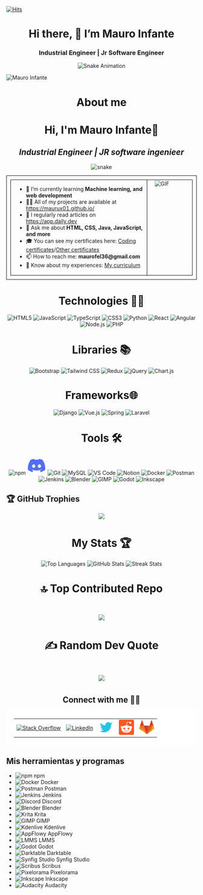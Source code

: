 [![Hits](https://hits.seeyoufarm.com/api/count/incr/badge.svg?url=https%3A%2F%2Fgithub.com%2FMaurux01&count_bg=%2334C09B&title_bg=%23555555&icon=github.svg&icon_color=%23EF602E&title=Viewers&edge_flat=false)](https://hits.seeyoufarm.com)

<div align="center">
  <h1>Hi there, 👋 I’m Mauro Infante</h1>
  <h3>Industrial Engineer | Jr Software Engineer</h3>
</div>

<p align="center">
  <img src="https://profile-readme-generator.com/assets/snake.svg" alt="Snake Animation">
</p>

![Mauro Infante](https://github.com/user-attachments/assets/6f9affe7-ffdd-4284-bfe9-d0ee138e4fa1)



<div align="center">
  <h1>About me</h1>
<h1><strong>Hi, I'm Mauro Infante👋</strong></h1>
<h2><em>Industrial Engineer | JR software ingenieer</em></h2>
<p align="center">
  <img src="https://profile-readme-generator.com/assets/snake.svg" alt="snake" />
</p>
<table style="border: 1px solid black; width: 100%; padding: 10px;">
  <tr>
    <td style="border: 1px solid black; vertical-align: top; width: 75%; padding-left: 20px;">
      <ul style="list-style-type: disc; padding-left: 20px;">
        <li> 🌱 I’m currently learning <strong>Machine learning, and web development</strong></li>
        <li> 👨‍💻 All of my projects are available at <a href="https://maurux01.github.io/">https://maurux01.github.io/</a></li>
        <li> 📝 I regularly read articles on <a href="https://daily.dev/es">https://app.daily.dev</a></li>
        <li> 💬 Ask me about <strong>HTML, CSS, Java, JavaScript, and more</strong></li>
        <li> 🎓 You can see my certificates here: <a href="https://drive.google.com/drive/folders/1Sq5hnD3T1hJmHeicdiXK0TyH4OPDFrV3">Coding certificates</a>/<a href="https://drive.google.com/drive/folders/1yW6YV73z90q1kUUwXLvQkCM7AZ8X2lTO">Other certificates</a></li>
        <li>📫 How to reach me: <strong>maurofel36@gmail.com</strong></li>
        <li>📄 Know about my experiences: <a href="https://drive.google.com/file/d/1dUKl8Rr-nrBQQGTeQ4FCkBkCtt1WxAfg/view">My curriculum</a></li>
      </ul>
    </td>
    <td style="border: 1px solid black; vertical-align: top; width: 25%; padding-left: 20px;">
      <img src="https://media.giphy.com/media/qgQUggAC3Pfv687qPC/giphy.gif" width="250" alt="GIF">
    </td>
  </tr>
</table>
</div>





<div align="center">
  <h1>Technologies 🧑‍💻</h1>
</div>





<p align="center">
  <img src="https://cdn.jsdelivr.net/gh/devicons/devicon/icons/html5/html5-original.svg" alt="HTML5" width="40" height="40"/>
  <img src="https://cdn.jsdelivr.net/gh/devicons/devicon/icons/javascript/javascript-original.svg" alt="JavaScript" width="40" height="40"/>
  <img src="https://cdn.jsdelivr.net/gh/devicons/devicon/icons/typescript/typescript-original.svg" alt="TypeScript" width="40" height="40"/>
  <img src="https://cdn.jsdelivr.net/gh/devicons/devicon/icons/css3/css3-original.svg" alt="CSS3" width="40" height="40"/>
  <img src="https://cdn.jsdelivr.net/gh/devicons/devicon/icons/python/python-original.svg" alt="Python" width="40" height="40"/>
  <img src="https://cdn.jsdelivr.net/gh/devicons/devicon/icons/react/react-original.svg" alt="React" width="40" height="40"/>
  <img src="https://cdn.jsdelivr.net/gh/devicons/devicon/icons/angularjs/angularjs-original.svg" alt="Angular" width="40" height="40"/>
  <img src="https://cdn.jsdelivr.net/gh/devicons/devicon/icons/nodejs/nodejs-original.svg" alt="Node.js" width="40" height="40"/>
  <img src="https://cdn.jsdelivr.net/gh/devicons/devicon/icons/php/php-original.svg" alt="PHP" width="40" height="40"/>
  
</p>

<div align="center">
  <h1>Libraries 📚</h1>
</div>

<p align="center">
  <img src="https://cdn.jsdelivr.net/gh/devicons/devicon/icons/bootstrap/bootstrap-original.svg" alt="Bootstrap" width="40" height="40"/>
  <img src="https://img.icons8.com/?size=100&id=4PiNHtUJVbLs&format=png&color=000000" alt="Tailwind CSS" width="40" height="40"/>
  <img src="https://cdn.jsdelivr.net/gh/devicons/devicon/icons/redux/redux-original.svg" alt="Redux" width="40" height="40"/>
  <img src="https://cdn.jsdelivr.net/gh/devicons/devicon/icons/jquery/jquery-original.svg" alt="jQuery" width="40" height="40"/>
  <img src="https://www.chartjs.org/media/logo-title.svg" alt="Chart.js" width="40" height="40"/>
</p>



<div align="center">
<h1>Frameworks🌐</h1>
</div>

<p align="center">
  <img src="https://cdn.jsdelivr.net/gh/devicons/devicon/icons/django/django-plain.svg" alt="Django" width="40" height="40"/>
  <img src="https://cdn.jsdelivr.net/gh/devicons/devicon/icons/vuejs/vuejs-original.svg" alt="Vue.js" width="40" height="40"/>
  <img src="https://cdn.jsdelivr.net/gh/devicons/devicon/icons/spring/spring-original.svg" alt="Spring" width="40" height="40"/>
  <img src="https://img.icons8.com/?size=100&id=lRjcvhvtR81o&format=png&color=000000 " alt="Laravel" width="40" height="40"/>
</p>

<div align="center">
  <h1> Tools 🛠️</h1>
  <p align="center">
  
<p align="center">
<img src="https://cdn.jsdelivr.net/gh/devicons/devicon/icons/npm/npm-original-wordmark.svg" alt="npm" width="50"/>
  <img src="image-2.png" alt="Discord" width="50"/>
  <img src="https://cdn.jsdelivr.net/gh/devicons/devicon/icons/git/git-original.svg" alt="Git" width="50"/>
  <img src="https://cdn.jsdelivr.net/gh/devicons/devicon/icons/mysql/mysql-original.svg" alt="MySQL" width="50"/>
  <img src="https://cdn.jsdelivr.net/gh/devicons/devicon/icons/vscode/vscode-original.svg" alt="VS Code" width="50"/>
  <img src="https://cdn.jsdelivr.net/gh/devicons/devicon/icons/notion/notion-original.svg" alt="Notion" width="50"/>
  <img src="https://cdn.jsdelivr.net/gh/devicons/devicon/icons/docker/docker-original.svg" alt="Docker" width="50"/>
  <img src="https://cdn.jsdelivr.net/gh/devicons/devicon/icons/postman/postman-original.svg" alt="Postman" width="50"/>
  <img src="https://cdn.jsdelivr.net/gh/devicons/devicon/icons/jenkins/jenkins-original.svg" alt="Jenkins" width="50"/>
  <img src="https://cdn.jsdelivr.net/gh/devicons/devicon/icons/blender/blender-original.svg" alt="Blender" width="50"/>
  <img src="https://cdn.jsdelivr.net/gh/devicons/devicon/icons/gimp/gimp-original.svg" alt="GIMP" width="50"/>
  <img src="https://cdn.jsdelivr.net/gh/devicons/devicon/icons/godot/godot-original.svg" alt="Godot" width="50"/>
  <img src="https://cdn.jsdelivr.net/gh/devicons/devicon/icons/inkscape/inkscape-original.svg" alt="Inkscape" width="50"/>
</p>

</p>
</div>







## 🏆 GitHub Trophies
<div align="center">

![](https://github-profile-trophy.vercel.app/?username=Maurux01&theme=monokai&no-frame=false&no-bg=true&margin-w=4)

</div>


<div align="center">
  <h1>My Stats 🏆</h1>
</div>

<div align="center">

  <img src="https://github-readme-stats.vercel.app/api/top-langs?username=Maurux01&show_icons=true&locale=en&layout=compact&theme=tokyonight" alt="Top Languages" />
  
  <img src="https://github-readme-stats.vercel.app/api?username=maurux01&show_icons=true&count_private=true&hide_title=true&hide=prs&theme=radical" alt="GitHub Stats" />

  <img src="https://github-readme-streak-stats.herokuapp.com/?user=Maurux01&theme=tokyonight" alt="Streak Stats" />
</div>





<!-- Tema Tokyo Night -->
<div align="center">
 <h1> 🔝 Top Contributed Repo<h1>

![](https://github-contributor-stats.vercel.app/api?username=Maurux01&limit=5&theme=tokyonight&combine_all_yearly_contributions=true)

</div>



 
<div align="center">
 <h1> ✍️ Random Dev Quote<h1>
 
![](https://quotes-github-readme.vercel.app/api?type=horizontal&theme=tokyonight)

</div>


<div align="center">
  <h2>Connect with me 🤝🏻</h2>
  <table style="width: 100%; background-color: white; text-align: center; border-spacing: 10px; padding: 20px;">
  <tr>
    <td>
      <a href="https://stackoverflow.com/users/28065944/mauro-infante" target="_blank">
        <img src="https://img.icons8.com/fluency/48/ffffff/stackoverflow.png" alt="Stack Overflow" height="40" width="40" />
      </a>
    </td>
    <td>
      <a href="https://linkedin.com/in/infmauro" target="_blank">
        <img src="https://img.icons8.com/fluency/48/ffffff/linkedin.png" alt="LinkedIn" width="40" height="40">
      </a>
    </td>
    <td>
      <a href="https://twitter.com/maxinff" target="_blank">
        <img src="image-6.png" alt="Twitter" width="40" height="40">
      </a>
    </td>
    <td>
      <a href="https://www.reddit.com/user/maxinff/" target="_blank">
        <img src="image-1.png" alt="Reddit" width="40" height="40">
      </a>
    </td>
    <td>
      <a href="https://gitlab.com/Maurux01" target="_blank">
        <img src="image.png" alt="GitLab" width="40" height="40">
      </a>
    </td>
  </tr>
</table>
</div>

## Mis herramientas y programas

- <img src="https://img.icons8.com/ios/452/npm.png" alt="npm" width="20"/> npm
- <img src="https://img.icons8.com/ios/452/docker.png" alt="Docker" width="20"/> Docker
- <img src="https://img.icons8.com/ios/452/postman.png" alt="Postman" width="20"/> Postman
- <img src="https://img.icons8.com/ios/452/jenkins.png" alt="Jenkins" width="20"/> Jenkins
- <img src="https://img.icons8.com/ios/452/discord-logo.png" alt="Discord" width="20"/> Discord
- <img src="https://img.icons8.com/ios/452/blender.png" alt="Blender" width="20"/> Blender
- <img src="https://img.icons8.com/ios/452/krita.png" alt="Krita" width="20"/> Krita
- <img src="https://img.icons8.com/ios/452/gimp.png" alt="GIMP" width="20"/> GIMP
- <img src="https://img.icons8.com/ios/452/kdenlive.png" alt="Kdenlive" width="20"/> Kdenlive
- <img src="https://img.icons8.com/ios/452/appflowy.png" alt="AppFlowy" width="20"/> AppFlowy
- <img src="https://img.icons8.com/ios/452/lmms.png" alt="LMMS" width="20"/> LMMS
- <img src="https://img.icons8.com/ios/452/godot.png" alt="Godot" width="20"/> Godot
- <img src="https://img.icons8.com/ios/452/darktable.png" alt="Darktable" width="20"/> Darktable
- <img src="https://img.icons8.com/ios/452/synfig-studio.png" alt="Synfig Studio" width="20"/> Synfig Studio
- <img src="https://img.icons8.com/ios/452/scribus.png" alt="Scribus" width="20"/> Scribus
- <img src="https://img.icons8.com/ios/452/pixelorama.png" alt="Pixelorama" width="20"/> Pixelorama
- <img src="https://img.icons8.com/ios/452/inkscape.png" alt="Inkscape" width="20"/> Inkscape
- <img src="https://img.icons8.com/ios/452/audacity.png" alt="Audacity" width="20"/> Audacity
